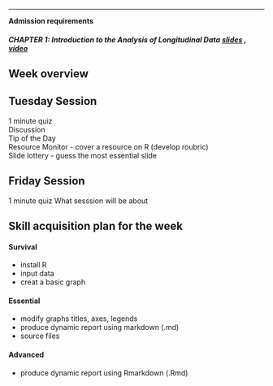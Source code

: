 ----

**Admission requirements**   

##### CHAPTER 1: *Introduction to the Analysis of Longitudinal Data*  [slides]() , [video]()   
  
## Week overview  

## Tuesday Session  
1 minute quiz    
Discussion  
Tip of the Day  
Resource Monitor - cover a resource on R (develop roubric)   
Slide lottery - guess the most essential slide  

## Friday Session
1 minute quiz
What sesssion will be about

## Skill acquisition plan for the week

#### Survival
- install R
- input data
- creat a basic graph

#### Essential
- modify graphs titles, axes, legends
- produce dynamic report using markdown (.md)
- source files

#### Advanced
-  produce dynamic report using Rmarkdown (.Rmd)
